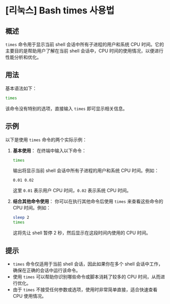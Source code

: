 # [리눅스] Bash times 사용법

## 概述
`times` 命令用于显示当前 shell 会话中所有子进程的用户和系统 CPU 时间。它的主要目的是帮助用户了解在当前 shell 会话中，CPU 时间的使用情况，以便进行性能分析和优化。

## 用法
基本语法如下：
```bash
times
```
该命令没有特别的选项，直接输入 `times` 即可显示相关信息。

## 示例
以下是使用 `times` 命令的两个实际示例：

1. **基本使用**：
   在终端中输入以下命令：
   ```bash
   times
   ```
   输出将显示当前 shell 会话中所有子进程的用户和系统 CPU 时间。例如：
   ```
   0.01 0.02
   ```
   这里 `0.01` 表示用户 CPU 时间，`0.02` 表示系统 CPU 时间。

2. **结合其他命令使用**：
   你可以在执行其他命令后使用 `times` 来查看这些命令的 CPU 时间。例如：
   ```bash
   sleep 2
   times
   ```
   这将先让 shell 暂停 2 秒，然后显示在这段时间内使用的 CPU 时间。

## 提示
- `times` 命令仅适用于当前 shell 会话，因此如果你在多个 shell 会话中工作，确保在正确的会话中运行该命令。
- 使用 `times` 可以帮助你识别哪些命令或脚本消耗了较多的 CPU 时间，从而进行优化。
- 由于 `times` 不接受任何参数或选项，使用时非常简单直接，适合快速查看 CPU 使用情况。